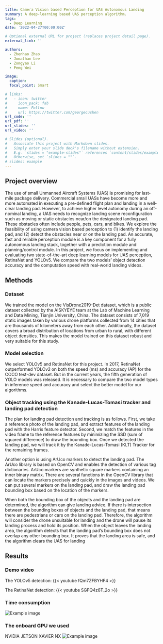 ```yaml
---
title: Camera Vision based Perception for UAS Autonomous Landing
summary: A deep-learning based UAS perception algorithm.
tags:
  - Deep Learning
date: '2022-04-27T00:00:00Z'

# Optional external URL for project (replaces project detail page).
external_link: ''

authors:
  - Zhenhao Zhao
  - Jonathan Lee
  - Zongyao Li
  - Peng Wei

image:
  caption: 
  focal_point: Smart

# links:
#   - icon: twitter
#     icon_pack: fab
#     name: Follow
#     url: https://twitter.com/georgecushen
url_code: ''
url_pdf: ''
url_slides: ''
url_video: ''

# Slides (optional).
#   Associate this project with Markdown slides.
#   Simply enter your slide deck's filename without extension.
#   E.g. `slides = "example-slides"` references `content/slides/example-slides.md`.
#   Otherwise, set `slides = ""`.
# slides: example
---
```


## Project overview

The use of small Unmanned Aircraft Systems (UAS) is promising for last-mile package delivery. Commercial small
UASs have become more and more automated in executing a pre-defined flight plan and landing in a well-clear landing
pad. However, to achieve higher level autonomy during an off-nominal landing, a UAS needs to recognize landing scene
reconfiguration such as moving or static obstacles near/on the designated landing pad. These obstacles often include
people, pets, cars, and bikes. We explore the feasibility of using camera vision based perception to (1) identify the
landing pad, and (2) detect the obstacles near or on the landing pad. An accurate, fast and reliable perception module is
a key component for a fully autonomous landing stack, together with a prediction module and planning/control module.
In this project, we focus on implementing and evaluating two state-of-the-art deep learning models for UAS perception,
RetinaNet and YOLOv5. We compare the two models’ object detection accuracy and the computation speed with
real-world landing videos. 

## Methods
### Dataset
We trained the model on the VisDrone2019-Det dataset, which is a public dataset collected by the AISKYEYE
team at the Lab of Machine Learning and Data Mining, Tianjin University, China. The dataset consists of 7,019 static
images taken by various drone platforms collected from 14 cities that are thousands of kilometers away from each other.
Additionally, the dataset covers a broad distribution of locations from urban to rural, with different object densities. This
makes the model trained on this dataset robust and very suitable for this study.


### Model selection
We select YOLOv5 and RetinaNet for this project. In 2017, RetinaNet outperformed YOLOv2 on both the speed (ms) and accuracy (AP) for the COCO test-dev
dataset. But in the current years, the fifth generation of YOLO models was released. It is necessary to compare the two model
types in inference speed and accuracy and select the better model for our algorithms.


### Object tracking using the Kanade-Lucas-Tomasi tracker and landing pad detection
The plan for landing pad detection and tracking is as follows. First, we take a reference photo of the landing pad,
and extract features of the landing pad with the Harris feature detector. Second, we match the features in the video
frame to the reference features by minimizing the SSD (sum of squared difference) to draw the bounding box. Once we
detected the landing pad, we will track it by the Kanade-Lucas-Tomasi (KLT) Tracker for the remaining frames.


Another option is using ArUco markers to detect the landing pad. The ArUco library is based on OpenCV
and enables the detection of various tag dictionaries. ArUco markers are synthetic square markers containing an inner
binary matrix. There are several functions in the OpenCV library that can locate the markers precisely and quickly in
the images and videos. We can put several markers on the landing pad, and draw the landing pad bounding box based on
the location of the markers.


When both the bounding box of the objects and the landing pad are determined, the algorithm can give landing
advice. If there is intersection between the bounding boxes of objects and the landing pad, that means there are
pedestrians or cars on the landing pad. Therefore, the algorithm will consider the drone unsuitable for landing and the
drone will pause its landing process and hold its position. When the object leaves the landing area, the algorithm detects
that the landing pad’s bounding box does not overlap any other bounding box. It proves that the landing area is safe, and
the algorithm clears the UAS for landing


## Results

### Demo video
The YOLOv5 detection:
{{< youtube fQm7ZFBYHF4 >}}

The RetinaNet detection:
{{< youtube SGFQ4z6T_2o >}}

### Time consumption
![Example image](/uploads/images/project_UAS_1.png)

### The onboard GPU we used
NVIDIA JETSON XAVIER NX
![Example image](/uploads/images/project_UAS_2.JPG)
